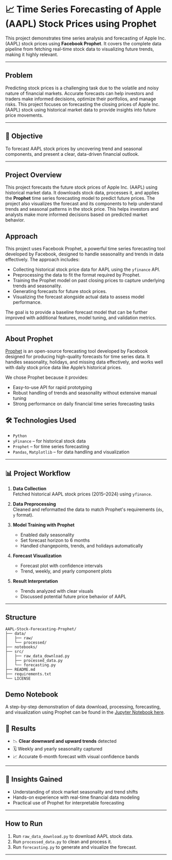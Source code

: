 # 📈 Time Series Forecasting of Apple (AAPL) Stock Prices using Prophet

This project demonstrates time series analysis and forecasting of Apple Inc. (AAPL) stock prices using **Facebook Prophet**. It covers the complete data pipeline from fetching real-time stock data to visualizing future trends, making it highly relevant.

---
## Problem

Predicting stock prices is a challenging task due to the volatile and noisy nature of financial markets. Accurate forecasts can help investors and traders make informed decisions, optimize their portfolios, and manage risks. This project focuses on forecasting the closing prices of Apple Inc. (AAPL) stock using historical market data to provide insights into future price movements.

---
## 🚀 Objective

To forecast AAPL stock prices by uncovering trend and seasonal components, and present a clear, data-driven financial outlook.

---
## Project Overview

This project forecasts the future stock prices of Apple Inc. (AAPL) using historical market data. It downloads stock data, processes it, and applies the **Prophet** time series forecasting model to predict future prices. The project also visualizes the forecast and its components to help understand trends and seasonal patterns in the stock price. This helps investors and analysts make more informed decisions based on predicted market behavior.

## Approach

This project uses Facebook Prophet, a powerful time series forecasting tool developed by Facebook, designed to handle seasonality and trends in data effectively. The approach includes:

- Collecting historical stock price data for AAPL using the `yfinance` API.
- Preprocessing the data to fit the format required by Prophet.
- Training the Prophet model on past closing prices to capture underlying trends and seasonality.
- Generating forecasts for future stock prices.
- Visualizing the forecast alongside actual data to assess model performance.

The goal is to provide a baseline forecast model that can be further improved with additional features, model tuning, and validation metrics.

---

## About Prophet

[Prophet](https://facebook.github.io/prophet/) is an open-source forecasting tool developed by Facebook designed for producing high-quality forecasts for time series data. It handles seasonality, holidays, and missing data effectively, and works well with daily stock price data like Apple’s historical prices.

We chose Prophet because it provides:

- Easy-to-use API for rapid prototyping
- Robust handling of trends and seasonality without extensive manual tuning
- Strong performance on daily financial time series forecasting tasks



## 🛠️ Technologies Used

- `Python`
- `yFinance` – for historical stock data
- `Prophet` – for time series forecasting
- `Pandas`, `Matplotlib` – for data handling and visualization

---

## 📊 Project Workflow

1. **Data Collection**  
   Fetched historical AAPL stock prices (2015–2024) using `yfinance`.

2. **Data Preprocessing**  
   Cleaned and reformatted the data to match Prophet's requirements (`ds`, `y` format).

3. **Model Training with Prophet**  
   - Enabled daily seasonality
   - Set forecast horizon to 6 months
   - Handled changepoints, trends, and holidays automatically

4. **Forecast Visualization**  
   - Forecast plot with confidence intervals  
   - Trend, weekly, and yearly component plots

5. **Result Interpretation**  
   - Trends analyzed with clear visuals
   - Discussed potential future price behavior of AAPL

---

## Structure

```
AAPL-Stock-Forecasting-Prophet/
├── data/
│   ├── raw/
│   └── processed/
├── notebooks/
├── src/
│   ├── raw_data_download.py
│   ├── processed_data.py
│   └── forecasting.py
├── README.md
├── requirements.txt
└── LICENSE
```
## Demo Notebook

A step-by-step demonstration of data download, processing, forecasting, and visualization using Prophet can be found in the [Jupyter Notebook here](notebooks/Time_Series_Analysis_AAPL_Prophet.ipynb).


## 🔮 Results

- 📉 **Clear downward and upward trends** detected
- 🗓️ Weekly and yearly seasonality captured
- 📈 Accurate 6-month forecast with visual confidence bands

---

## 🧠 Insights Gained

- Understanding of stock market seasonality and trend shifts
- Hands-on experience with real-time financial data modeling
- Practical use of Prophet for interpretable forecasting

---

## How to Run

1. Run `raw_data_download.py` to download AAPL stock data.
2. Run `processed_data.py` to clean and process it.
3. Run `forecasting.py` to generate and visualize the forecast.

---


